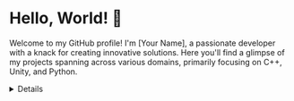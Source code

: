 # Hello, World! 👋

Welcome to my GitHub profile! I'm [Your Name], a passionate developer with a knack for creating innovative solutions. Here you'll find a glimpse of my projects spanning across various domains, primarily focusing on C++, Unity, and Python.

<details>
## About Me

I thrive on challenges and love diving into new technologies to solve real-world problems. With a strong foundation in computer science and a keen eye for detail, I strive to deliver high-quality and efficient code.

## Projects

### C++

#### Project 1: [Project Name]

Description: [Brief description of the project]

#### Project 2: [Project Name]

Description: [Brief description of the project]

### Unity

#### Project 1: [Project Name]

Description: [Brief description of the project]

#### Project 2: [Project Name]

Description: [Brief description of the project]

### Python

#### Project 1: [Project Name]

Description: [Brief description of the project]

#### Project 2: [Project Name]

Description: [Brief description of the project]

## What I Bring to the Table

- **Expertise**: Proficient in C++, Unity, and Python with hands-on experience in developing a wide range of applications.
- **Problem Solver**: Thrive in challenging environments and enjoy brainstorming innovative solutions.
- **Team Player**: Collaborative by nature, I enjoy working in teams to achieve common goals.
- **Continuous Learner**: Passionate about learning and staying updated with the latest technologies and best practices.

## Let's Connect!

I'm always open to exciting opportunities and collaborations. Feel free to reach out to me via [email](mailto:your@email.com) or connect with me on [LinkedIn](https://www.linkedin.com/in/yourprofile/).

Thank you for stopping by! 😊

</details>


<!--
**filkata123/filkata123** is a ✨ _special_ ✨ repository because its `README.md` (this file) appears on your GitHub profile.

Here are some ideas to get you started:

- 🔭 I’m currently working on ...
- 🌱 I’m currently learning ...
- 👯 I’m looking to collaborate on ...
- 🤔 I’m looking for help with ...
- 💬 Ask me about ...
- 📫 How to reach me: ...
- 😄 Pronouns: ...
- ⚡ Fun fact: ...
-->
